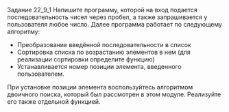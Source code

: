 Задание 22_9_1
Напишите программу, которой на вход подается последовательность чисел через пробел, а также запрашивается у пользователя любое число.
Далее программа работает по следующему алгоритму:

- Преобразование введённой последовательности в список
- Сортировка списка по возрастанию элементов в нем (для реализации сортировки определите функцию)
- Устанавливается номер позиции элемента, введенного пользователем.

При установке позиции элемента воспользуйтесь алгоритмом двоичного поиска, который был рассмотрен в этом модуле. Реализуйте его также отдельной функцией.
